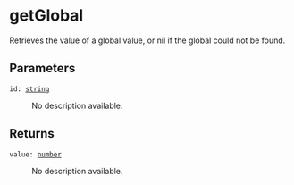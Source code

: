 # getGlobal

Retrieves the value of a global value, or nil if the global could not be found.

## Parameters

<dl class="describe">
<dt><code class="descname">id: <a href="https://mwse.readthedocs.io/en/latest/lua/type/string.html">string</a></code></dt>
<dd>

No description available.

</dd>
</dl>

## Returns

<dl class="describe">
<dt><code class="descname">value: <a href="https://mwse.readthedocs.io/en/latest/lua/type/number.html">number</a></code></dt>
<dd>

No description available.

</dd>
</dl>
